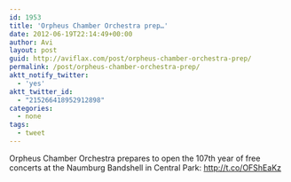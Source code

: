 ```yaml
---
id: 1953
title: 'Orpheus Chamber Orchestra prep…'
date: 2012-06-19T22:14:49+00:00
author: Avi
layout: post
guid: http://aviflax.com/post/orpheus-chamber-orchestra-prep/
permalink: /post/orpheus-chamber-orchestra-prep/
aktt_notify_twitter:
  - 'yes'
aktt_twitter_id:
  - "215266418952912898"
categories:
  - none
tags:
  - tweet
---
```

Orpheus Chamber Orchestra prepares to open the 107th year of free concerts at the Naumburg Bandshell in Central Park: <a href="http://t.co/OFShEaKz" rel="nofollow">http://t.co/OFShEaKz</a>